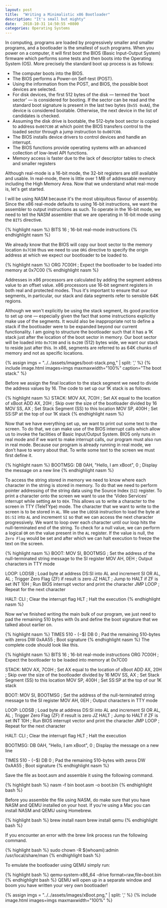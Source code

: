 ```yaml
---
layout: post
title:  "Writing a Minimalistic x86 Bootloader"
description: "It's small but mighty"
date:   2018-10-31 14:50:55 +0800
categories: Operating Systems
---
```


In computing, programs are loaded by progressively smaller and smaller programs, and a bootloader is the smallest of such programs. When you power on a computer, it will first boot the BIOS (Basic Input-Output System) firmware which performs some tests and then boots into the Operating System (OS). More precisely the standard boot up process is as follows:

- The computer boots into the BIOS.
- The BIOS performs a Power-on Self-test (POST).
- Using the information from the POST, and BIOS, the possible boot devices are selected.
- For disk devices, the first 512 bytes of the disk — termed the 'boot sector' — is considered for booting. If the sector can be read and the standard boot signature is present in the last two bytes (`0x55 0xAA`), the device is considered bootable. Otherwise, the next device in the list of candidates is checked.
- Assuming the disk drive is bootable, the 512-byte boot sector is copied to address `0x007C00` at which point the BIOS transfers control to the loaded sector through a jump instruction to `0x007C00`.
- The BIOS installs device drivers to control devices and handle an interrupt.
- The BIOS functions provide operating systems with an advanced collection of low-level API functions.
- Memory access is faster due to the lack of descriptor tables to check and smaller registers

Although real-mode is a 16-bit mode, the 32-bit registers are still available and usable. In real-mode, there is little over 1 MB of addressable memory including the High Memory Area. Now that we understand what real-mode is, let's get started.

I will be using NASM because it's the most ubiquitous flavour of assembly. Since the x86 real-mode defaults to using 16-bit instructions, we want the assembler to output instructions as such. To operate in the 16-bit mode, we need to tell the NASM assembler that we are operating in 16-bit mode using the `BITS` directive.

{% highlight nasm %}
BITS 16  ; 16-bit real-mode instructions
{% endhighlight nasm %}

We already know that the BIOS will copy our boot sector to the memory location `0x7C00` thus we need to use `ORG` directive to specify the origin address at which we expect our bootloader to be loaded to.

{% highlight nasm %}
ORG 7C00H ; Expect the bootloader to be loaded into memory at 0x7C00
{% endhighlight nasm %}

Addresses in x86 processors are calculated by adding the segment address value to an offset value. x86 processors use 16-bit segment registers in both real and protected modes. Thus it's important to ensure that our segments, in particular, our stack and data segments refer to sensible 64K regions. 

Although we won't explicitly be using the stack segment, its good practice to set up one — especially given the fact that some instructions explicitly make use of the segments. It would also be inappropriate not to define a stack if the bootloader were to be expanded beyond our current functionality. I am going to structure the bootloader such that it has a 1K stack just after the location of the boot sector in memory. Our boot sector will be loaded into `0x7C00` and is `0x200` (512) bytes wide, we want our stack to reside just after this. In x86, segments are referred to as 64K chunks of memory and not as specific locations.

{% assign imgs = "../../assets/images/boot-stack.png," | split: ',' %}
{% include image.html images=imgs maxmaxwidth="100%" caption="The boot stack." %}<br class="img">


Before we assign the final location to the stack segment we need to divide the address values by 16. The code to set up our 1K stack is as follows:

{% highlight nasm %}
STACK: MOV AX, 7C0H  ; Set AX equal to the location of xBoot
       ADD AX, 20H   ; Skip over the size of the bootloader divided by 16
       MOV SS, AX    ; Set Stack Segment (SS) to this location
       MOV SP, 400H  ; Set SS:SP at the top of our 1K stack
{% endhighlight nasm %}

Now that we have everything set up, we want to print out some text to the screen. To do that, we can make use of the BIOS interrupt calls which allow us to invoke the facilities of Basic Input/Output System. BIOS only runs in real mode and if we want to make interrupt calls, our program must also run in real mode. Because our program is already running in real mode, we don’t have to worry about that. To write some text to the screen we must first define it. 

{% highlight nasm %}
BOOTMSG: DB 0AH, "Hello, I am xBoot", 0 ; Display the message on a new line
{% endhighlight nasm %}

To access the string stored in memory we need to know where each character in the string is stored in memory. To do that we need to perform pointer addressing of the string data using the Source Index (`SI`) register. To print a character onto the screen we want to use the ‘Video Services’ interrupt while setting `AH` to `0EH`. This allows us to write a character to the screen in TTY (TeleTYpe) mode. The character that we want to write to the screen is to be stored in `AL`. We use the `LODSB` instruction to load the byte at `DS:SI` into `AL` and increment `SI` so that we can access the next character progressively. We want to loop over each character until our loop hits the null-terminated end of the string. To check for a null value, we can perform a logical `OR` on the value present in the `AL` register. If the value is null, the `Zero Flag` would be set and after which we can halt execution to freeze the text on the screen.

{% highlight nasm %}
BOOT: MOV SI, BOOTMSG ; Set the address of the null-terminated string message to the SI register
      MOV AH, 0EH     ; Output characters in TTY mode

LOOP: LODSB     ; Load byte at address DS:SI into AL and increment SI
      OR AL, AL ; Trigger Zero Flag (ZF) if result is zero
      JZ HALT   ; Jump to HALT if ZF is set
      INT 10H   ; Run BIOS interrupt vector and print the character
      JMP LOOP  ; Repeat for the next character

HALT: CLI ; Clear the interrupt flag
      HLT ; Halt the execution 
{% endhighlight nasm %}

Now we've finished writing the main bulk of our program, we just need to pad the remaining 510 bytes with 0s and define the boot signature that we talked about earlier on. 

{% highlight nasm %}
TIMES 510 - ($-$$) DB 0 ; Pad the remaining 510-bytes with zeros
DW 0xAA55               ; Boot signature
{% endhighlight nasm %} 
The complete code should look like this.

{% highlight nasm %}
BITS 16   ; 16-bit real-mode instructions
ORG 7C00H ; Expect the bootloader to be loaded into memory at 0x7C00

STACK: MOV AX, 7C0H  ; Set AX equal to the location of xBoot
       ADD AX, 20H   ; Skip over the size of the bootloader divided by 16
       MOV SS, AX    ; Set Stack Segment (SS) to this location
       MOV SP, 400H  ; Set SS:SP at the top of our 1K stack

BOOT: MOV SI, BOOTMSG ; Set the address of the null-terminated string message to the SI register
      MOV AH, 0EH     ; Output characters in TTY mode

LOOP: LODSB     ; Load byte at address DS:SI into AL and increment SI
      OR AL, AL ; Trigger Zero Flag (ZF) if result is zero
      JZ HALT   ; Jump to HALT if ZF is set
      INT 10H   ; Run BIOS interrupt vector and print the character
      JMP LOOP  ; Repeat for the next character

HALT: CLI ; Clear the interrupt flag
      HLT ; Halt the execution

BOOTMSG: DB 0AH, "Hello, I am xBoot", 0 ; Display the message on a new line

TIMES 510 - ($-$$) DB 0 ; Pad the remaining 510-bytes with zeros
DW 0xAA55               ; Boot signature
{% endhighlight nasm %}

Save the file as boot.asm and assemble it using the following command.

{% highlight bash %}
nasm -f bin boot.asm -o boot.bin
{% endhighlight bash %}

Before you assemble the file using NASM, do make sure that you have NASM and QEMU installed on your host. If you're using a Mac you can install NASM and QEMU using Homebrew.

{% highlight bash %}
brew install nasm
brew install qemu
{% endhighlight bash %}

If you encounter an error with the brew link process run the following command.

{% highlight bash %}
sudo chown -R $(whoami):admin /usr/local/share/man
{% endhighlight bash %}

 To emulate the bootloader using QEMU simply run:

{% highlight bash %}
qemu-system-x86_64 -drive format=raw,file=boot.bin
{% endhighlight bash %}
QEMU will open up in a separate window and boom you have written your very own bootloader!

{% assign imgs = "../../assets/images/xBoot.png," | split: ',' %}
{% include image.html images=imgs maxmaxwidth="100%" %}<br class="img">

